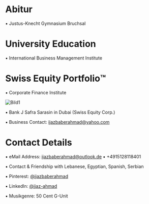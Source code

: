 # Abitur

▪︎ Justus-Knecht Gymnasium Bruchsal

# University Education

▪︎ International Business Management Institute

# Swiss Equity Portfolio™️

▪ Corporate Finance Institute 


![Bild1](https://user-images.githubusercontent.com/95079463/171628129-70f295ea-54da-469c-ab73-f94870a4dfb5.png)




▪ Bank J Safra Sarasin in Dubai (Swiss Equity Corp.)

▪︎ Business Contact: ijazbaberahmad@yahoo.com 



# Contact Details 

▪︎ eMail Address: ijazbaberahmad@outlook.de ▪︎ +4915128118401 

▪︎ Contact & Friendship with Lebanese, Egyptian, Spanish, Serbian

▪︎ Pinterest: [@ijazbaberahmad](https://www.pinterest.de/ijazbaberahmad/)

▪︎ LinkedIn: [@ijaz-ahmad](https://www.linkedin.com/in/ijaz-ahmad-69677b13a/)


▪︎ Musikgenre:  50 Cent G-Unit





